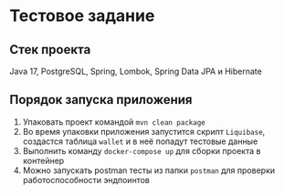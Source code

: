# Тестовое задание

## Стек проекта

Java 17, PostgreSQL, Spring, Lombok, Spring Data JPA и Hibernate

## Порядок запуска приложения

1. Упаковать проект командой `mvn clean package`
2. Во время упаковки приложения запустится скрипт `Liquibase`, создастся таблица `wallet` и в неё попадут тестовые данные
3. Выполнить команду `docker-compose up` для сборки проекта в контейнер
4. Можно запускать postman тесты из папки `postman` для проверки работоспособности эндпоинтов

